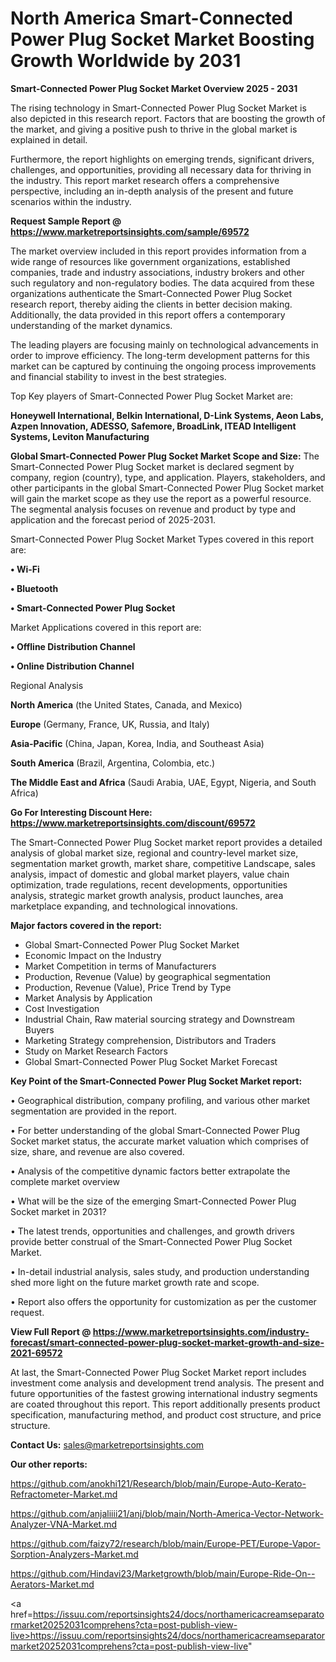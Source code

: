  # North America Smart-Connected Power Plug Socket Market Boosting Growth Worldwide by 2031

<Strong> Smart-Connected Power Plug Socket Market Overview 2025 - 2031</strong>

The rising technology in Smart-Connected Power Plug Socket Market is also depicted in this research report. Factors that are boosting the growth of the market, and giving a positive push to thrive in the global market is explained in detail.

Furthermore, the report highlights on emerging trends, significant drivers, challenges, and opportunities, providing all necessary data for thriving in the industry. This report market research offers a comprehensive perspective, including an in-depth analysis of the present and future scenarios within the industry.

<strong>Request Sample Report @ <a href=https://www.marketreportsinsights.com/sample/69572>https://www.marketreportsinsights.com/sample/69572</a></strong>

The market overview included in this report provides information from a wide range of resources like government organizations, established companies, trade and industry associations, industry brokers and other such regulatory and non-regulatory bodies. The data acquired from these organizations authenticate the Smart-Connected Power Plug Socket research report, thereby aiding the clients in better decision making. Additionally, the data provided in this report offers a contemporary understanding of the market dynamics.

The leading players are focusing mainly on technological advancements in order to improve efficiency. The long-term development patterns for this market can be captured by continuing the ongoing process improvements and financial stability to invest in the best strategies.

Top Key players of Smart-Connected Power Plug Socket Market are:

<strong>Honeywell International, Belkin International, D-Link Systems, Aeon Labs, Azpen Innovation, ADESSO, Safemore, BroadLink, ITEAD Intelligent Systems, Leviton Manufacturing</strong>

<strong><b>Global Smart-Connected Power Plug Socket Market Scope and Size:</b></strong>
The Smart-Connected Power Plug Socket market is declared segment by company, region (country), type, and application. Players, stakeholders, and other participants in the global Smart-Connected Power Plug Socket market will gain the market scope as they use the report as a powerful resource. The segmental analysis focuses on revenue and product by type and application and the forecast period of 2025-2031.

Smart-Connected Power Plug Socket Market Types covered in this report are:

<strong>• Wi-Fi

• Bluetooth

• Smart-Connected Power Plug Socket</strong>

Market Applications covered in this report are:

<strong>• Offline Distribution Channel

• Online Distribution Channel</strong> 

Regional Analysis

<strong>North America</strong> (the United States, Canada, and Mexico)

<strong>Europe</strong> (Germany, France, UK, Russia, and Italy)

<strong>Asia-Pacific</strong> (China, Japan, Korea, India, and Southeast Asia)

<strong>South America</strong> (Brazil, Argentina, Colombia, etc.)

<strong>The Middle East and Africa</strong> (Saudi Arabia, UAE, Egypt, Nigeria, and South Africa)

<strong>Go For Interesting Discount Here: <a href=https://www.marketreportsinsights.com/discount/69572>https://www.marketreportsinsights.com/discount/69572</a></strong>

The Smart-Connected Power Plug Socket market report provides a detailed analysis of global market size, regional and country-level market size, segmentation market growth, market share, competitive Landscape, sales analysis, impact of domestic and global market players, value chain optimization, trade regulations, recent developments, opportunities analysis, strategic market growth analysis, product launches, area marketplace expanding, and technological innovations.

<strong><b>Major factors covered in the report:</b></strong>
<ul>
  <li>Global Smart-Connected Power Plug Socket Market </li>
  <li>Economic Impact on the Industry</li>
  <li>Market Competition in terms of Manufacturers</li>
  <li>Production, Revenue (Value) by geographical segmentation</li>
  <li>Production, Revenue (Value), Price Trend by Type</li>
  <li>Market Analysis by Application</li>
  <li>Cost Investigation</li>
  <li>Industrial Chain, Raw material sourcing strategy and Downstream Buyers</li>
  <li>Marketing Strategy comprehension, Distributors and Traders</li>
  <li>Study on Market Research Factors</li>
  <li>Global Smart-Connected Power Plug Socket Market Forecast</li>
</ul>

<strong><b>Key Point of the Smart-Connected Power Plug Socket Market report:</b></strong>

• Geographical distribution, company profiling, and various other market segmentation are provided in the report.

• For better understanding of the global Smart-Connected Power Plug Socket market status, the accurate market valuation which comprises of size, share, and revenue are also covered.

• Analysis of the competitive dynamic factors better extrapolate the complete market overview

• What will be the size of the emerging Smart-Connected Power Plug Socket market in 2031?

• The latest trends, opportunities and challenges, and growth drivers provide better construal of the Smart-Connected Power Plug Socket Market.

• In-detail industrial analysis, sales study, and production understanding shed more light on the future market growth rate and scope.

• Report also offers the opportunity for customization as per the customer request.

<strong><b>View Full Report @ <a href=https://www.marketreportsinsights.com/industry-forecast/smart-connected-power-plug-socket-market-growth-and-size-2021-69572>https://www.marketreportsinsights.com/industry-forecast/smart-connected-power-plug-socket-market-growth-and-size-2021-69572</a></b></strong>


At last, the Smart-Connected Power Plug Socket Market report includes investment come analysis and development trend analysis. The present and future opportunities of the fastest growing international industry segments are coated throughout this report. This report additionally presents product specification, manufacturing method, and product cost structure, and price structure.

<strong>Contact Us:</strong>
sales@marketreportsinsights.com

<strong>Our other reports:</strong>

<a href=https://github.com/anokhi121/Research/blob/main/Europe-Auto-Kerato-Refractometer-Market.md>https://github.com/anokhi121/Research/blob/main/Europe-Auto-Kerato-Refractometer-Market.md</a>

<a href=https://github.com/anjaliiii21/anj/blob/main/North-America-Vector-Network-Analyzer-VNA-Market.md>https://github.com/anjaliiii21/anj/blob/main/North-America-Vector-Network-Analyzer-VNA-Market.md</a>

<a href=https://github.com/faizy72/research/blob/main/Europe-PET/Europe-Vapor-Sorption-Analyzers-Market.md>https://github.com/faizy72/research/blob/main/Europe-PET/Europe-Vapor-Sorption-Analyzers-Market.md</a>

<a href=https://github.com/Hindavi23/Marketgrowth/blob/main/Europe-Ride-On--Aerators-Market.md>https://github.com/Hindavi23/Marketgrowth/blob/main/Europe-Ride-On--Aerators-Market.md</a>

<a href=https://issuu.com/reportsinsights24/docs/northamericacreamseparatormarket20252031comprehens?cta=post-publish-view-live>https://issuu.com/reportsinsights24/docs/northamericacreamseparatormarket20252031comprehens?cta=post-publish-view-live</a>"
